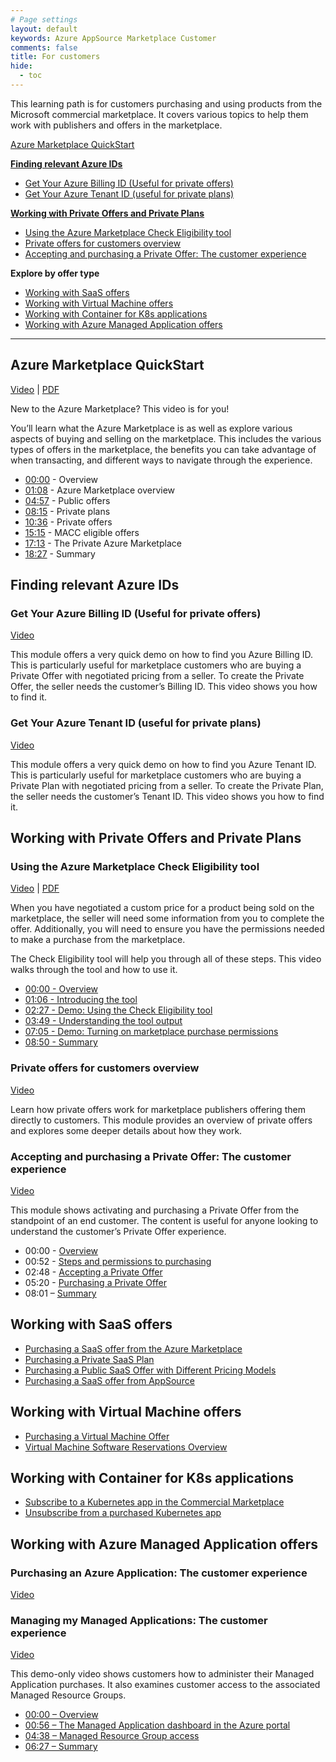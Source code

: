 ```yaml
---
# Page settings
layout: default
keywords: Azure AppSource Marketplace Customer
comments: false
title: For customers
hide:
  - toc
---
```


This learning path is for customers purchasing and using products from the Microsoft commercial marketplace.
It covers various topics to help them work with publishers and offers in the marketplace.

[Azure Marketplace QuickStart](#azure-marketplace-quickstart)

<!-- no toc -->
**[Finding relevant Azure IDs](#finding-relevant-azure-ids)**

  - [Get Your Azure Billing ID (Useful for private offers)](#get-your-azure-billing-id-useful-for-private-offers)
  - [Get Your Azure Tenant ID (useful for private plans)](#get-your-azure-tenant-id-useful-for-private-plans)

**[Working with Private Offers and Private Plans](#working-with-private-offers-and-private-plans)**

  - [Using the Azure Marketplace Check Eligibility tool](#using-the-azure-marketplace-check-eligibility-tool)
  - [Private offers for customers overview](#private-offers-for-customers-overview)
  - [Accepting and purchasing a Private Offer: The customer experience](#accepting-and-purchasing-a-private-offer-the-customer-experience)

**Explore by offer type**

- [Working with SaaS offers](#working-with-saas-offers)
- [Working with Virtual Machine offers](#working-with-virtual-machine-offers)
- [Working with Container for K8s applications](#working-with-container-for-k8s-applications)
- [Working with Azure Managed Application offers](#working-with-azure-managed-application-offers)

---

## Azure Marketplace QuickStart

<a target="_blank" href="https://www.youtube.com/watch?v=gHOPdN8pOkw">Video</a> | [PDF](../biz/pdfs/01.0-amp-quickstart.pdf)

New to the Azure Marketplace? This video is for you!

You’ll learn what the Azure Marketplace is as well as explore various aspects of buying and selling on the marketplace. This includes the various types of offers in the marketplace, the benefits you can take advantage of when transacting, and different ways to navigate through the experience.

- [00:00](https://www.youtube.com/watch?v=gHOPdN8pOkw&t=0s) - Overview 
- [01:08](https://www.youtube.com/watch?v=gHOPdN8pOkw&t=68s) - Azure Marketplace overview 
- [04:57](https://www.youtube.com/watch?v=gHOPdN8pOkw&t=297s) - Public offers 
- [08:15](https://www.youtube.com/watch?v=gHOPdN8pOkw&t=495s) - Private plans 
- [10:36](https://www.youtube.com/watch?v=gHOPdN8pOkw&t=636s) - Private offers 
- [15:15](https://www.youtube.com/watch?v=gHOPdN8pOkw&t=915s) - MACC eligible offers 
- [17:13](https://www.youtube.com/watch?v=gHOPdN8pOkw&t=1033s) - The Private Azure Marketplace 
- [18:27](https://www.youtube.com/watch?v=gHOPdN8pOkw&t=1107s) - Summary

## Finding relevant Azure IDs

### Get Your Azure Billing ID (Useful for private offers)

<a href="https://go.microsoft.com/fwlink/?linkid=2222693" target="_blank">Video</a>

This module offers a very quick demo on how to find you Azure Billing ID. This is particularly useful for marketplace customers who are buying a Private Offer with negotiated pricing from a seller. To create the Private Offer, the seller needs the customer’s Billing ID. This video shows you how to find it.

### Get Your Azure Tenant ID (useful for private plans)

<a href="https://go.microsoft.com/fwlink/?linkid=2222883" target="_blank">Video</a>

This module offers a very quick demo on how to find you Azure Tenant ID. This is particularly useful for marketplace customers who are buying a Private Plan with negotiated pricing from a seller. To create the Private Plan, the seller needs the customer’s Tenant ID. This video shows you how to find it.

## Working with Private Offers and Private Plans

### Using the Azure Marketplace Check Eligibility tool

<a href="https://www.youtube.com/watch?v=0Oh4UmaSYfU" target="_blank">Video</a> | [PDF](./pdfs/02.0-check-eligibility-tool.pdf)

When you have negotiated a custom price for a product being sold on the marketplace, the seller will need some information from you to complete the offer. Additionally, you will need to ensure you have the permissions needed to make a purchase from the marketplace. 

The Check Eligibility tool will help you through all of these steps. This video walks through the tool and how to use it.

- [00:00 - Overview](https://www.youtube.com/watch?v=0Oh4UmaSYfU&t=0s)
- [01:06 - Introducing the tool](https://www.youtube.com/watch?v=0Oh4UmaSYfU&t=66s)
- [02:27 - Demo: Using the Check Eligibility tool](https://www.youtube.com/watch?v=0Oh4UmaSYfU&t=147s)
- [03:49 - Understanding the tool output](https://www.youtube.com/watch?v=0Oh4UmaSYfU&t=229s)
- [07:05 - Demo: Turning on marketplace purchase permissions](https://www.youtube.com/watch?v=0Oh4UmaSYfU&t=425s)
- [08:50 - Summary](https://www.youtube.com/watch?v=0Oh4UmaSYfU&t=530s)


### Private offers for customers overview

<a href="https://go.microsoft.com/fwlink/?linkid=2196150" target="_blank">Video</a>

Learn how private offers work for marketplace publishers offering them directly to customers. This module provides an overview of private offers and explores some deeper details about how they work.

### Accepting and purchasing a Private Offer: The customer experience

<a href="https://go.microsoft.com/fwlink/?linkid=2243274" target="_blank">Video</a>
  
This module shows activating and purchasing a Private Offer from the standpoint of an end customer. The content is useful for anyone looking to understand the customer’s Private Offer experience.

- 00:00 - [Overview](https://www.youtube.com/watch?v=TANUlgLuVqI&t=0s)
- 00:52 - [Steps and permissions to purchasing](https://www.youtube.com/watch?v=TANUlgLuVqI&t=52s)
- 02:48 - [Accepting a Private Offer](https://www.youtube.com/watch?v=TANUlgLuVqI&t=168s)
- 05:20 - [Purchasing a Private Offer](https://www.youtube.com/watch?v=TANUlgLuVqI&t=320s)
- 08:01 – [Summary](https://www.youtube.com/watch?v=TANUlgLuVqI&t=481s)

## Working with SaaS offers

- [Purchasing a SaaS offer from the Azure Marketplace](https://go.microsoft.com/fwlink/?linkid=2218020)
- [Purchasing a Private SaaS Plan](https://go.microsoft.com/fwlink/?linkid=2196255)
- [Purchasing a Public SaaS Offer with Different Pricing Models](https://go.microsoft.com/fwlink/?linkid=2202782)
- [Purchasing a SaaS offer from AppSource](https://go.microsoft.com/fwlink/?linkid=2217862)

## Working with Virtual Machine offers

- [Purchasing a Virtual Machine Offer](https://go.microsoft.com/fwlink/?linkid=2197724)
- [Virtual Machine Software Reservations Overview](https://go.microsoft.com/fwlink/?linkid=2212418)

## Working with Container for K8s applications

- [Subscribe to a Kubernetes app in the Commercial Marketplace](https://go.microsoft.com/fwlink/?linkid=2212161)
- [Unsubscribe from a purchased Kubernetes app](https://go.microsoft.com/fwlink/?linkid=2212267)

## Working with Azure Managed Application offers

### Purchasing an Azure Application: The customer experience

<a href="https://aka.ms/AAmi12a" target="_blank">Video</a>

### Managing my Managed Applications: The customer experience

<a href="https://aka.ms/AAmi12d" target="_blank">Video</a>

This demo-only video shows customers how to administer their Managed Application purchases. It also examines customer access to the associated Managed Resource Groups.

- <a href="https://www.youtube.com/watch?v=CD2K2gNCfno&t=0s" target="_blank">00:00 – Overview</a>
- <a href="https://www.youtube.com/watch?v=CD2K2gNCfno&t=56s" target="_blank">00:56 – The Managed Application dashboard in the Azure portal</a>
- <a href="https://www.youtube.com/watch?v=CD2K2gNCfno&t=278s" target="_blank">04:38 – Managed Resource Group access</a>
- <a href="https://www.youtube.com/watch?v=CD2K2gNCfno&t=387s" target="_blank">06:27 – Summary</a> 

  



